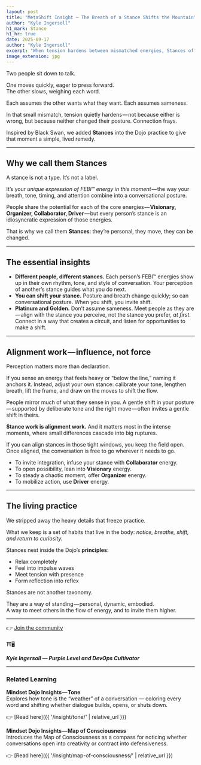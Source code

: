 ```yaml
---
layout: post
title: "MetaShift Insight — The Breath of a Stance Shifts the Mountain"
author: "Kyle Ingersoll"
h1_mark: Stance
h1_hr: true
date: 2025-09-17
author: "Kyle Ingersoll"
excerpt: "When tension hardens between mismatched energies, Stances offer a way to realign through breath, tone, and presence—shifting both yourself and the field of conversation."
image_extension: jpg
---
```


Two people sit down to talk.  

One moves quickly, eager to press forward.  
The other slows, weighing each word.  

Each assumes the other wants what they want. Each assumes sameness.  

In that small mismatch, tension quietly hardens — not because either is wrong, but because neither changed their posture. Connection frays.  

Inspired by Black Swan, we added **Stances** into the Dojo practice to give that moment a simple, lived remedy.  

---

## Why we call them Stances  

A stance is not a type. It’s not a label.  

It’s your *unique expression of FEBI™ energy in this moment* — the way your breath, tone, timing, and attention combine into a conversational posture.  

People share the potential for each of the core energies — **Visionary, Organizer, Collaborator, Driver** — but every person’s stance is an idiosyncratic expression of those energies.  

That is why we call them **Stances**: they’re personal, they move, they can be changed.  

---

## The essential insights  

- **Different people, different stances.** Each person’s FEBI™ energies show up in their own rhythm, tone, and style of conversation. Your perception of another’s stance guides what you do next.  
- **You can shift your stance.** Posture and breath change quickly; so can conversational posture. When you shift, you invite shift.  
- **Platinum and Golden.** Don’t assume sameness. Meet people as they are — align with the stance you perceive, not the stance you prefer, *at first*. Connect in a way that creates a circuit, and listen for opportunities to make a shift.  

---

## Alignment work — influence, not force  

Perception matters more than declaration.  

If you sense an energy that feels heavy or “below the line,” naming it anchors it. Instead, adjust your own stance: calibrate your tone, lengthen breath, lift the frame, and draw on the moves to shift the flow.  

People mirror much of what they sense in you. A gentle shift in your posture — supported by deliberate tone and the right move — often invites a gentle shift in theirs.  

**Stance work is alignment work.** And it matters most in the intense moments, where small differences cascade into big ruptures.  

If you can align stances in those tight windows, you keep the field open. Once aligned, the conversation is free to go wherever it needs to go.  

- To invite integration, infuse your stance with **Collaborator** energy.  
- To open possibility, lean into **Visionary** energy.  
- To steady a chaotic moment, offer **Organizer** energy.  
- To mobilize action, use **Driver** energy.  

---

## The living practice  

We stripped away the heavy details that freeze practice.  

What we keep is a set of habits that live in the body: *notice, breathe, shift, and return to curiosity.*  

Stances nest inside the Dojo’s **principles**:  

- Relax completely  
- Feel into impulse waves  
- Meet tension with presence  
- Form reflection into reflex  

Stances are not another taxonomy.  

They are a way of standing — personal, dynamic, embodied.  
A way to meet others in the flow of energy, and to invite them higher.  

---

👉 [Join the community](https://mindset.dojo.center/)  

⛩️🖥️

***Kyle Ingersoll — Purple Level and DevOps Cultivator***

---

### Related Learning  

**Mindset Dojo Insights — Tone**  
Explores how tone is the “weather” of a conversation — coloring every word and shifting whether dialogue builds, opens, or shuts down.  

👉 [Read here]({{ '/insight/tone/' | relative_url }})

**Mindset Dojo Insights — Map of Consciousness**  
Introduces the Map of Consciousness as a compass for noticing whether conversations open into creativity or contract into defensiveness.  

👉 [Read here]({{ '/insight/map-of-consciousness/' | relative_url }})  
